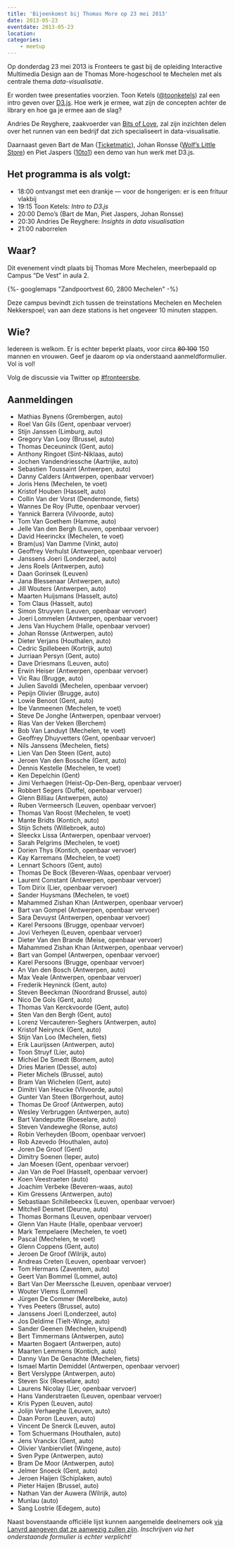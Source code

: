 ```yaml
---
title: 'Bijeenkomst bij Thomas More op 23 mei 2013'
date: 2013-05-23
eventdate: 2013-05-23
location:
categories:
    - meetup
---
```


Op donderdag 23 mei 2013 is Fronteers te gast bij de opleiding Interactive Multimedia Design aan de Thomas More-hogeschool te Mechelen met als centrale thema _data-visualisatie_.

Er worden twee presentaties voorzien. Toon Ketels ([@toonketels](https://twitter.com/toonketels)) zal een intro geven over [D3.js](http://d3js.org/). Hoe werk je ermee, wat zijn de concepten achter de library en hoe ga je ermee aan de slag?

Andries De Reyghere, zaakvoerder van [Bits of Love](http://www.bitsoflove.be/), zal zijn inzichten delen over het runnen van een bedrijf dat zich specialiseert in data-visualisatie.

Daarnaast geven Bart de Man ([Ticketmatic](http://www.ticketmatic.com/)), Johan Ronsse ([Wolf’s Little Store](http://wolfslittlestore.be/)) en Piet Jaspers ([10to1](http://10to1.be/)) een demo van hun werk met D3.js.

## Het programma is als volgt:

-   18:00 ontvangst met een drankje — voor de hongerigen: er is een frituur vlakbij
-   19:15 Toon Ketels: _Intro to D3.js_
-   20:00 Demo’s (Bart de Man, Piet Jaspers, Johan Ronsse)
-   20:30 Andries De Reyghere: _Insights in data visualisation_
-   21:00 naborrelen

## Waar?

Dit evenement vindt plaats bij Thomas More Mechelen, meerbepaald op Campus “De Vest” in aula 2.

{%- googlemaps "Zandpoortvest 60, 2800 Mechelen" -%}

Deze campus bevindt zich tussen de treinstations Mechelen en Mechelen Nekkerspoel; van aan deze stations is het ongeveer 10 minuten stappen.

## Wie?

Iedereen is welkom. Er is echter beperkt plaats, voor circa <strike>80 100</strike> 150 mannen en vrouwen. Geef je daarom op via onderstaand aanmeldformulier. Vol is vol!

Volg de discussie via Twitter op [#fronteersbe](https://twitter.com/search?q=%23fronteersbe).

## Aanmeldingen

-   Mathias Bynens (Grembergen, auto)
-   Roel Van Gils (Gent, openbaar vervoer)
-   Stijn Janssen (Limburg, auto)
-   Gregory Van Looy (Brussel, auto)
-   Thomas Deceuninck (Gent, auto)
-   Anthony Ringoet (Sint-Niklaas, auto)
-   Jochen Vandendriessche (Aartrijke, auto)
-   Sebastien Toussaint (Antwerpen, auto)
-   Danny Calders (Antwerpen, openbaar vervoer)
-   Joris Hens (Mechelen, te voet)
-   Kristof Houben (Hasselt, auto)
-   Collin Van der Vorst (Dendermonde, fiets)
-   Wannes De Roy (Putte, openbaar vervoer)
-   Yannick Barrera (Vilvoorde, auto)
-   Tom Van Goethem (Hamme, auto)
-   Jelle Van den Bergh (Leuven, openbaar vervoer)
-   David Heerinckx (Mechelen, te voet)
-   Bram(us) Van Damme (Vinkt, auto)
-   Geoffrey Verhulst (Antwerpen, openbaar vervoer)
-   Janssens Joeri (Londerzeel, auto)
-   Jens Roels (Antwerpen, auto)
-   Daan Gorinsek (Leuven)
-   Jana Blessenaar (Antwerpen, auto)
-   Jill Wouters (Antwerpen, auto)
-   Maarten Huijsmans (Hasselt, auto)
-   Tom Claus (Hasselt, auto)
-   Simon Struyven (Leuven, openbaar vervoer)
-   Joeri Lommelen (Antwerpen, openbaar vervoer)
-   Jens Van Huychem (Halle, openbaar vervoer)
-   Johan Ronsse (Antwerpen, auto)
-   Dieter Verjans (Houthalen, auto)
-   Cedric Spillebeen (Kortrijk, auto)
-   Jurriaan Persyn (Gent, auto)
-   Dave Driesmans (Leuven, auto)
-   Erwin Heiser (Antwerpen, openbaar vervoer)
-   Vic Rau (Brugge, auto)
-   Julien Savoldi (Mechelen, openbaar vervoer)
-   Pepijn Olivier (Brugge, auto)
-   Lowie Benoot (Gent, auto)
-   Ibe Vanmeenen (Mechelen, te voet)
-   Steve De Jonghe (Antwerpen, openbaar vervoer)
-   Rias Van der Veken (Berchem)
-   Bob Van Landuyt (Mechelen, te voet)
-   Geoffrey Dhuyvetters (Gent, openbaar vervoer)
-   Nils Janssens (Mechelen, fiets)
-   Lien Van Den Steen (Gent, auto)
-   Jeroen Van den Bossche (Gent, auto)
-   Dennis Kestelle (Mechelen, te voet)
-   Ken Depelchin (Gent)
-   Jimi Verhaegen (Heist-Op-Den-Berg, openbaar vervoer)
-   Robbert Segers (Duffel, openbaar vervoer)
-   Glenn Billiau (Antwerpen, auto)
-   Ruben Vermeersch (Leuven, openbaar vervoer)
-   Thomas Van Roost (Mechelen, te voet)
-   Mante Bridts (Kontich, auto)
-   Stijn Schets (Willebroek, auto)
-   Sleeckx Lissa (Antwerpen, openbaar vervoer)
-   Sarah Pelgrims (Mechelen, te voet)
-   Dorien Thys (Kontich, openbaar vervoer)
-   Kay Karremans (Mechelen, te voet)
-   Lennart Schoors (Gent, auto)
-   Thomas De Bock (Beveren-Waas, openbaar vervoer)
-   Laurent Constant (Antwerpen, openbaar vervoer)
-   Tom Dirix (Lier, openbaar vervoer)
-   Sander Huysmans (Mechelen, te voet)
-   Mahammed Zishan Khan (Antwerpen, openbaar vervoer)
-   Bart van Gompel (Antwerpen, openbaar vervoer)
-   Sara Devuyst (Antwerpen, openbaar vervoer)
-   Karel Persoons (Brugge, openbaar vervoer)
-   Jovi Verheyen (Leuven, openbaar vervoer)
-   Dieter Van den Brande (Meise, openbaar vervoer)
-   Mahammed Zishan Khan (Antwerpen, openbaar vervoer)
-   Bart van Gompel (Antwerpen, openbaar vervoer)
-   Karel Persoons (Brugge, openbaar vervoer)
-   An Van den Bosch (Antwerpen, auto)
-   Max Veale (Antwerpen, openbaar vervoer)
-   Frederik Heyninck (Gent, auto)
-   Steven Beeckman (Noordrand Brussel, auto)
-   Nico De Gols (Gent, auto)
-   Thomas Van Kerckvoorde (Gent, auto)
-   Sten Van den Bergh (Gent, auto)
-   Lorenz Vercauteren-Seghers (Antwerpen, auto)
-   Kristof Neirynck (Gent, auto)
-   Stijn Van Loo (Mechelen, fiets)
-   Erik Laurijssen (Antwerpen, auto)
-   Toon Struyf (Lier, auto)
-   Michiel De Smedt (Bornem, auto)
-   Dries Marien (Dessel, auto)
-   Pieter Michels (Brussel, auto)
-   Bram Van Wichelen (Gent, auto)
-   Dimitri Van Heucke (Vilvoorde, auto)
-   Gunter Van Steen (Borgerhout, auto)
-   Thomas De Groof (Antwerpen, auto)
-   Wesley Verbruggen (Antwerpen, auto)
-   Bart Vandeputte (Roeselare, auto)
-   Steven Vandeweghe (Ronse, auto)
-   Robin Verheyden (Boom, openbaar vervoer)
-   Rob Azevedo (Houthalen, auto)
-   Joren De Groof (Gent)
-   Dimitry Soenen (Ieper, auto)
-   Jan Moesen (Gent, openbaar vervoer)
-   Jan Van de Poel (Hasselt, openbaar vervoer)
-   Koen Veestraeten (auto)
-   Joachim Verbeke (Beveren-waas, auto)
-   Kim Gressens (Antwerpen, auto)
-   Sebastiaan Schillebeeckx (Leuven, openbaar vervoer)
-   Mitchell Desmet (Deurne, auto)
-   Thomas Bormans (Leuven, openbaar vervoer)
-   Glenn Van Haute (Halle, openbaar vervoer)
-   Mark Tempelaere (Mechelen, te voet)
-   Pascal (Mechelen, te voet)
-   Glenn Coppens (Gent, auto)
-   Jeroen De Groof (Wilrijk, auto)
-   Andreas Creten (Leuven, openbaar vervoer)
-   Tom Hermans (Zaventem, auto)
-   Geert Van Bommel (Lommel, auto)
-   Bart Van Der Meerssche (Leuven, openbaar vervoer)
-   Wouter Vlems (Lommel)
-   Jürgen De Commer (Merelbeke, auto)
-   Yves Peeters (Brussel, auto)
-   Janssens Joeri (Londerzeel, auto)
-   Jos Deldime (Tielt-Winge, auto)
-   Sander Geenen (Mechelen, kruipend)
-   Bert Timmermans (Antwerpen, auto)
-   Maarten Bogaert (Antwerpen, auto)
-   Maarten Lemmens (Kontich, auto)
-   Danny Van De Genachte (Mechelen, fiets)
-   Ismael Martin Demiddel (Antwerpen, openbaar vervoer)
-   Bert Verslyppe (Antwerpen, auto)
-   Steven Six (Roeselare, auto)
-   Laurens Nicolay (Lier, openbaar vervoer)
-   Hans Vanderstraeten (Leuven, openbaar vervoer)
-   Kris Pypen (Leuven, auto)
-   Jolijn Verhaeghe (Leuven, auto)
-   Daan Poron (Leuven, auto)
-   Vincent De Snerck (Leuven, auto)
-   Tom Schuermans (Houthalen, auto)
-   Jens Vranckx (Gent, auto)
-   Olivier Vanbiervliet (Wingene, auto)
-   Sven Pype (Antwerpen, auto)
-   Bram De Moor (Antwerpen, auto)
-   Jelmer Snoeck (Gent, auto)
-   Jeroen Haijen (Schiplaken, auto)
-   Pieter Haijen (Brussel, auto)
-   Nathan Van der Auwera (Wilrijk, auto)
-   Munlau (auto)
-   Sang Lostrie (Edegem, auto)

Naast bovenstaande officiële lijst kunnen aangemelde deelnemers ook [via Lanyrd aangeven dat ze aanwezig zullen zijn](http://lanyrd.com/cpgyy). _Inschrijven via het onderstaande formulier is echter verplicht!_
